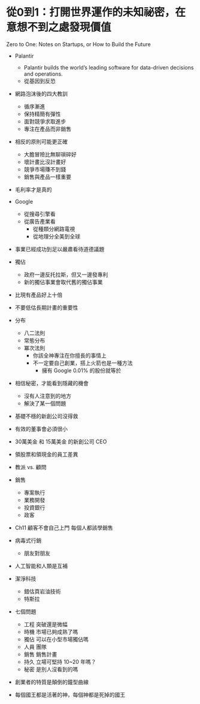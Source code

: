 # 從0到1：打開世界運作的未知祕密，在意想不到之處發現價值
Zero to One: Notes on Startups, or How to Build the Future

- Palantir
    - Palantir builds the world’s leading software for data-driven decisions and operations.
    - 從基因到反恐

- 網路泡沫後的四大教訓
    - 循序漸進
    - 保持精簡有彈性
    - 面對競爭求取進步
    - 專注在產品而非銷售
- 相反的原則可能更正確
    - 大膽冒險比無聊瑣碎好
    - 壞計畫比沒計畫好
    - 競爭市場賺不到錢
    - 銷售與產品一樣重要

- 毛利率才是真的

- Google
    - 從搜尋引擎看
    - 從廣告產業看
        - 從種類分網路電視
        - 從地理分全美到全球

- 事業已經成功到足以嚴肅看待道德議題

- 獨佔
    - 政府一邊反托拉斯，但又一邊發專利
    - 新的獨佔事業會取代舊的獨佔事業

- 比現有產品好上十倍

- 不要低估長期計畫的重要性

- 分布
    - 八二法則
    - 常態分布
    - 冪次法則
        - 你該全神專注在你擅長的事情上
        - 不一定要自己創業，搭上火箭也是一種方法
            - 擁有 Google 0.01% 的股份就等於

- 相信秘密，才能看到隱藏的機會
    - 沒有人注意到的地方
    - 解決了某一個問題

- 基礎不穩的新創公司沒得救
- 有效的董事會必須很小
- 30萬美金 和 15萬美金 的新創公司 CEO
- 領股票和領現金的員工差異

- 教派 vs. 顧問

- 銷售
    - 專案執行
    - 業務開發
    - 投資銀行
    - 政客

- Ch11 顧客不會自己上門 每個人都該學銷售

- 病毒式行銷
    - 朋友對朋友

- 人工智能和人類是互補

- 潔淨科技
    - 錯估頁岩油技術
    - 特斯拉

- 七個問題
    - 工程 突破還是微幅
    - 時機 市場已夠成熟了嗎
    - 獨佔 可以在小型市場獨佔嗎
    - 人員 團隊
    - 銷售 銷售計畫
    - 持久 立場可堅持 10~20 年嗎？
    - 秘密 是別人沒看到的嗎

- 創業者的特質是顛倒的鐘型曲線
- 每個國王都是活著的神，每個神都是死掉的國王